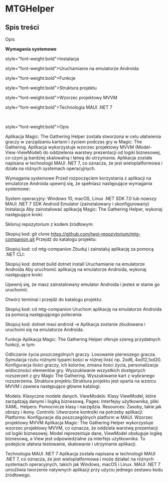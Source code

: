 # MTGHelper
<h2>Spis treści</h2
<p style="font-weight:bold">Opis</p>
<p style="font-weight:bold">Wymagania systemowe</p>
<p> style="font-weight:bold">Instalacja</p>
<p> style="font-weight:bold">Uruchamianie na emulatorze Androida</p>
<p> style="font-weight:bold">Funkcje</p>
<p> style="font-weight:bold">Struktura projektu</p>
<p> style="font-weight:bold">Wzorzec projektowy MVVM</p>
<p> style="font-weight:bold">Technologia MAUI .NET 7</p>
<br/>
<p> style="font-weight:bold">Opis</p>
Aplikacja Magic: The Gathering Helper została stworzona w celu ułatwienia graczy w zarządzaniu kartami i życiem podczas gry w Magic: The Gathering. Aplikacja wykorzystuje wzorzec projektowy MVVM (Model-View-ViewModel) do oddzielenia warstwy prezentacji od logiki biznesowej, co czyni ją bardziej skalowalną i łatwą do utrzymania. Aplikacja została napisana w technologii MAUI .NET 7, co oznacza, że jest wieloplatformowa i działa na różnych systemach operacyjnych.

Wymagania systemowe
Przed rozpoczęciem korzystania z aplikacji na emulatorze Androida upewnij się, że spełniasz następujące wymagania systemowe:

System operacyjny: Windows 10, macOS, Linux
.NET SDK 7.0 lub nowszy
MAUI .NET 7 SDK
Android Emulator (zainstalowany i skonfigurowany)
Instalacja
Aby zainstalować aplikację Magic: The Gathering Helper, wykonaj następujące kroki:

Sklonuj repozytorium z kodem źródłowym:

Skopiuj kod:
git clone https://github.com/twoj-repozytorium/mtg-companion.git
Przejdź do katalogu projektu:

Skopiuj kod:
cd mtg-companion
Zbuduj i zainstaluj aplikację za pomocą .NET CLI:

Skopiuj kod:
dotnet build
dotnet install
Uruchamianie na emulatorze Androida
Aby uruchomić aplikację na emulatorze Androida, wykonaj następujące kroki:

Upewnij się, że masz zainstalowany emulator Androida i jesteś w stanie go uruchomić.

Otwórz terminal i przejdź do katalogu projektu:

Skopiuj kod:
cd mtg-companion
Uruchom aplikację na emulatorze Androida za pomocą następującego polecenia:

Skopiuj kod:
dotnet maui android -e
Aplikacja zostanie zbudowana i uruchomi się na emulatorze Androida.

Funkcje
Aplikacja Magic: The Gathering Helper oferuje szereg przydatnych funkcji, w tym:

Odliczanie życia poszczególnych graczy.
Losowanie pierwszego gracza.
Symulacja rzutu różnymi typami kości w różnej ilość np. 2xd6, 4xd12,1xd20.
Konfiguracja ilości graczy, ich kolorów, zmiana ilości życia, personalizacja widoczności elementów gry.
Wyszukiwanie wszystkich dostępnych rozszerzeń z gry Magic The Gathering.
Wyszukiwanie kart z wybranego rozszerzenia.
Struktura projektu
Struktura projektu jest oparta na wzorcu MVVM i zawiera następujące główne katalogi:

Models: Klasyczne modele danych.
ViewModels: Klasy ViewModel, które zarządzają danymi i logiką biznesową.
Pages: Interfejsy użytkownika, pliki XAML.
Helpers: Pomocnicze klasy i narzędzia.
Resources: Zasoby, takie jak obrazy i ikony.
Controls: Utworzone kontrolki na potrzeby aplikacji.
Platforms: Konfiguracje dla poszczególnych platform w MAUI.
Wzorzec projektowy MVVM
Aplikacja Magic: The Gathering Helper wykorzystuje wzorzec projektowy MVVM, co oznacza, że ​​oddziela warstwę prezentacji od logiki biznesowej. Model reprezentuje dane, ViewModel obsługuje logikę biznesową, a View jest odpowiedzialne za interfejs użytkownika. To podejście ułatwia testowanie, skalowanie i utrzymanie aplikacji.

Technologia MAUI .NET 7
Aplikacja została napisana w technologii MAUI .NET 7, co oznacza, że ​​jest wieloplatformowa i może działać na różnych systemach operacyjnych, takich jak Windows, macOS i Linux. MAUI .NET 7 umożliwia tworzenie natywnych aplikacji przy użyciu jednego zestawu kodu źródłowego.
